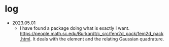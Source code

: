 # log

* 2023.05.01
  * I have found a package doing what is exactly I want. https://people.math.sc.edu/Burkardt/c_src/fem2d_pack/fem2d_pack.html. It deals with the element and the relating Gaussian quadrature.
